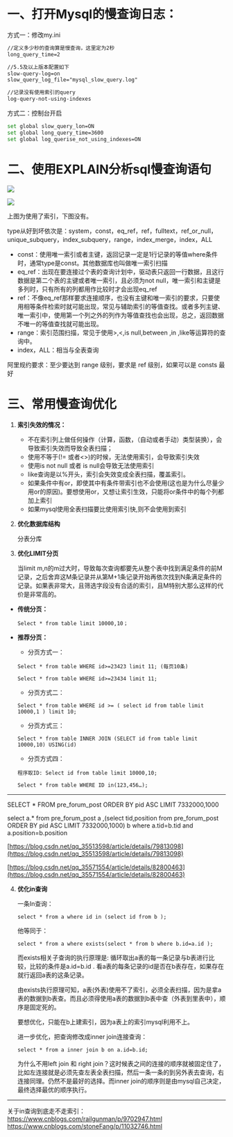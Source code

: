 # 一、打开Mysql的慢查询日志：

方式一：修改my.ini

```xml
//定义多少秒的查询算是慢查询，这里定为2秒
long_query_time=2

//5.5及以上版本配置如下
slow-query-log=on
slow_query_log_file="mysql_slow_query.log"

//记录没有使用索引的query
log-query-not-using-indexes
```

方式二：控制台开启

```bash
set global slow_query_lon=ON
set global long_query_time=3600
set global log_querise_not_using_indexes=ON
```

# 二、使用EXPLAIN分析sql慢查询语句

![](https://oscimg.oschina.net/oscnet/e66128f79552870471ab5cfe021ff249653.jpg)

![](https://oscimg.oschina.net/oscnet/6ec63bc8e9eb938b1500c90ebb793276581.jpg)

上图为使用了索引，下图没有。

type从好到坏依次是：system，const，eq\_ref，ref，fulltext，ref\_or\_null，unique\_subquery，index\_subquery，range，index\_merge，index，ALL

-   const：使用唯一索引或者主键，返回记录一定是1行记录的等值where条件时，通常type是const。其他数据库也叫做唯一索引扫描
-   eq\_ref：出现在要连接过个表的查询计划中，驱动表只返回一行数据，且这行数据是第二个表的主键或者唯一索引，且必须为not null，唯一索引和主键是多列时，只有所有的列都用作比较时才会出现eq\_ref
-   ref：不像eq_ref那样要求连接顺序，也没有主键和唯一索引的要求，只要使用相等条件检索时就可能出现，常见与辅助索引的等值查找。或者多列主键、唯一索引中，使用第一个列之外的列作为等值查找也会出现，总之，返回数据不唯一的等值查找就可能出现。
-   range：索引范围扫描，常见于使用>,<,is null,between ,in ,like等运算符的查询中。
-   index，ALL：相当与全表查询

阿里规约要求：至少要达到 range 级别，要求是 ref 级别，如果可以是 consts 最好

# 三、常用慢查询优化

1. **索引失效的情况：**

   -   不在索引列上做任何操作（计算，函数，（自动或者手动）类型装换），会导致索引失效而导致全表扫描；
   -   使用不等于(!= 或者<>)的时候，无法使用索引，会导致索引失效
   -   使用is not null 或者 is null会导致无法使用索引
   -   like查询是以%开头，索引会失效变成全表扫描，覆盖索引。
   -   如果条件中有or，即使其中有条件带索引也不会使用(这也是为什么尽量少用or的原因)。要想使用or，又想让索引生效，只能将or条件中的每个列都加上索引
   -   如果mysql使用全表扫描要比使用索引快,则不会使用到索引

2. **优化数据库结构**

   分表分库

3. **优化LIMIT分页**

   当limit m,n的m过大时，导致每次查询都要先从整个表中找到满足条件的前M记录，之后舍弃这M条记录并从第M+1条记录开始再依次找到N条满足条件的记录。如果表非常大，且筛选字段没有合适的索引，且M特别大那么这样的代价是非常高的。

+ **传统分页：**
   ```
   Select * from table limit 10000,10；
   ```

+ **推荐分页：**

   + 分页方式一：
   ```
   Select * from table WHERE id>=23423 limit 11; (每页10条)

   Select * from table WHERE id>=23434 limit 11;
   ```
   + 分页方式二：
   ```
   Select * from table WHERE id >= ( select id from table limit 10000,1 ) limit 10;
   ```
   + 分页方式三：
   ```
   Select * from table INNER JOIN (SELECT id from table limit 10000,10) USING(id)
   ```
   + 分页方式四：
   ```
   程序取ID: Select id from table limit 10000,10;
   
   Select * from table WHERE ID in(123,456…);
   ```

---
SELECT * FROM pre\_forum\_post ORDER BY pid ASC LIMIT 7332000,1000

select a.* from pre\_forum\_post a ,(select tid,position from pre\_forum\_post ORDER BY pid ASC LIMIT 7332000,1000) b where a.tid=b.tid and a.position=b.position

[https://blog.csdn.net/qq_35513598/article/details/79813098](https://blog.csdn.net/qq_35513598/article/details/79813098)

[https://blog.csdn.net/qq_35571554/article/details/82800463](https://blog.csdn.net/qq_35571554/article/details/82800463)

4. **优化in查询**

	一条In查询：

	`select * from a where id in (select id from b );`

	他等同于：

	`select * from a where exists(select * from b where b.id=a.id );`

	而exists相关子查询的执行原理是: 循环取出a表的每一条记录与b表进行比较，比较的条件是a.id=b.id . 看a表的每条记录的id是否在b表存在，如果存在就行返回a表的这条记录。

	由exists执行原理可知，a表(外表)使用不了索引，必须全表扫描，因为是拿a表的数据到b表查。而且必须得使用a表的数据到b表中查（外表到里表中），顺序是固定死的。

	要想优化，只能在b上建索引，因为a表上的索引mysql利用不上。

	进一步优化，把查询修改成inner join连接查询：

	`select * from a inner join b on a.id=b.id; `

	为什么不用left join 和 right join？这时候表之间的连接的顺序就被固定住了，比如左连接就是必须先查左表全表扫描，然后一条一条的到另外表去查询，右连接同理。仍然不是最好的选择。而inner join的顺序则是由mysql自己决定，最终选择最优的顺序执行。
---
关于in查询到底走不走索引：
https://www.cnblogs.com/railgunman/p/9702947.html
https://www.cnblogs.com/stoneFang/p/11032746.html


